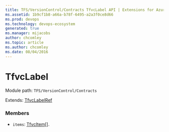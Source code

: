 ```yaml
---
title: TFS/VersionControl/Contracts TfvcLabel API | Extensions for Azure DevOps Services
ms.assetid: 1b9cf1b8-a66a-b78f-6495-a2a3f0ce8d66
ms.prod: devops
ms.technology: devops-ecosystem
generated: true
ms.manager: mijacobs
author: chcomley
ms.topic: article
ms.author: chcomley
ms.date: 08/04/2016
---
```


# TfvcLabel

Module path: `TFS/VersionControl/Contracts`

Extends: [TfvcLabelRef](../../../TFS/VersionControl/Contracts/TfvcLabelRef.md)

### Members

* `items`: [TfvcItem](../../../TFS/VersionControl/Contracts/TfvcItem.md)[]. 

